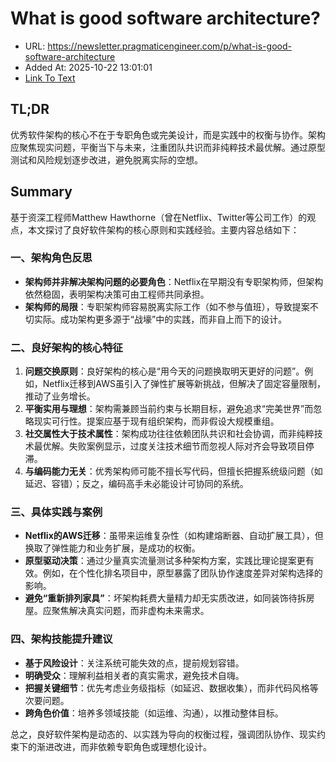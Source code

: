 # What is good software architecture?
- URL: https://newsletter.pragmaticengineer.com/p/what-is-good-software-architecture
- Added At: 2025-10-22 13:01:01
- [Link To Text](2025-10-22-what-is-good-software-architecture_raw.md)

## TL;DR
优秀软件架构的核心不在于专职角色或完美设计，而是实践中的权衡与协作。架构应聚焦现实问题，平衡当下与未来，注重团队共识而非纯粹技术最优解。通过原型测试和风险规划逐步改进，避免脱离实际的空想。

## Summary
基于资深工程师Matthew Hawthorne（曾在Netflix、Twitter等公司工作）的观点，本文探讨了良好软件架构的核心原则和实践经验。主要内容总结如下：

### 一、架构角色反思
- **架构师并非解决架构问题的必要角色**：Netflix在早期没有专职架构师，但架构依然稳固，表明架构决策可由工程师共同承担。
- **架构师的局限**：专职架构师容易脱离实际工作（如不参与值班），导致提案不切实际。成功架构更多源于“战壕”中的实践，而非自上而下的设计。

### 二、良好架构的核心特征
1. **问题交换原则**：良好架构的核心是“用今天的问题换取明天更好的问题”。例如，Netflix迁移到AWS虽引入了弹性扩展等新挑战，但解决了固定容量限制，推动了业务增长。
2. **平衡实用与理想**：架构需兼顾当前约束与长期目标，避免追求“完美世界”而忽略现实可行性。提案应基于现有组织架构，而非假设大规模重组。
3. **社交属性大于技术属性**：架构成功往往依赖团队共识和社会协调，而非纯粹技术最优解。失败案例显示，过度关注技术细节而忽视人际对齐会导致项目停滞。
4. **与编码能力无关**：优秀架构师可能不擅长写代码，但擅长把握系统级问题（如延迟、容错）；反之，编码高手未必能设计可协同的系统。

### 三、具体实践与案例
- **Netflix的AWS迁移**：虽带来运维复杂性（如构建熔断器、自动扩展工具），但换取了弹性能力和业务扩展，是成功的权衡。
- **原型驱动决策**：通过少量真实流量测试多种架构方案，实践比理论提案更有效。例如，在个性化排名项目中，原型暴露了团队协作速度差异对架构选择的影响。
- **避免“重新排列家具”**：坏架构耗费大量精力却无实质改进，如同装饰待拆房屋。应聚焦解决真实问题，而非虚构未来需求。

### 四、架构技能提升建议
- **基于风险设计**：关注系统可能失效的点，提前规划容错。
- **明确受众**：理解利益相关者的真实需求，避免技术自嗨。
- **把握关键细节**：优先考虑业务级指标（如延迟、数据收集），而非代码风格等次要问题。
- **跨角色价值**：培养多领域技能（如运维、沟通），以推动整体目标。

总之，良好软件架构是动态的、以实践为导向的权衡过程，强调团队协作、现实约束下的渐进改进，而非依赖专职角色或理想化设计。
